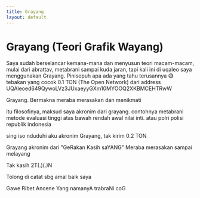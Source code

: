 ```yaml
---
title: Grayang
layout: default
---
```


# Grayang (Teori Grafik Wayang)

Saya sudah berselancar kemana-mana dan menyusun teori macam-macam, mulai dari abrattav, metabrani sampai kuda jaran, tapi kali ini di uqaleo saya menggunakan Grayang. Pinisepuh apa ada yang tahu terusannya 😅 tebakan yang cocok 0.1 TON (The Open Network) dari address UQAleoed649QywoLVz3JUxaeyyGXm10MYOOQ2XKBMCEHTRwW

Grayang. Bermakna meraba  merasakan  dan menikmati

itu filosofinya, maksud saya akronim dari grayang. contohnya metabrani metode evaluasi tinggi atas bawah rendah awal nilai inti. atau polri polisi republik indonesia

sing iso nduduhi aku akronim Grayang, tak kirim 0.2 TON

Grayang akronim dari "GeRakan Kasih saYANG"
Meraba merasakan sampai melayang

Tak kasih 2T(.)(.)N

Tolong di catat sbg amal baik saya

Gawe Ribet Ancene Yang namanyA trabraNi coG









